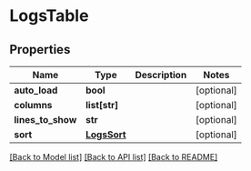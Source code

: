 # LogsTable

## Properties
Name | Type | Description | Notes
------------ | ------------- | ------------- | -------------
**auto_load** | **bool** |  | [optional] 
**columns** | **list[str]** |  | [optional] 
**lines_to_show** | **str** |  | [optional] 
**sort** | [**LogsSort**](LogsSort.md) |  | [optional] 

[[Back to Model list]](../README.md#documentation-for-models) [[Back to API list]](../README.md#documentation-for-api-endpoints) [[Back to README]](../README.md)


